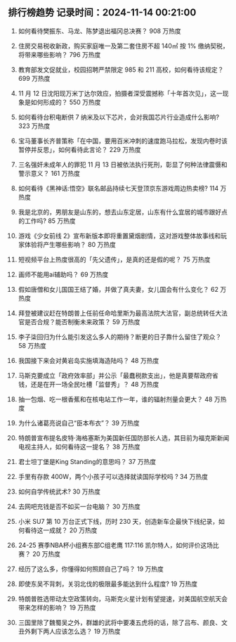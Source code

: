 
## 排行榜趋势 记录时间：2024-11-14 00:21:00
  
  1. 如何看待樊振东、马龙、陈梦退出福冈总决赛？ 908 万热度
    
  2. 住房交易税收新政，购买家庭唯一及第二套住房不超 140㎡ 按 1% 缴纳契税，将带来哪些影响？ 796 万热度
    
  3. 教育部发文促就业，校园招聘严禁限定 985 和 211 高校，如何看待该规定？ 699 万热度
    
  4. 11 月 12 日沈阳现万米丁达尔效应，拍摄者深受震撼称「十年首次见」，这一现象是如何形成的？ 550 万热度
    
  5. 如何看待台积电断供 7 纳米及以下芯片，会对我国芯片行业造成什么影响? 323 万热度
    
  6. 宝马董事长齐普策称「在中国，要用百米冲刺的速度跑马拉松，发现内卷时该暂停并反思」，如何看待此言论？ 229 万热度
    
  7. 三名强奸未成年人的罪犯 11 月 13 日被依法执行死刑，彰显了何种法律震慑和警示意义？ 161 万热度
    
  8. 如何看待《黑神话:悟空》联名邮品持续七天登顶京东游戏周边热卖榜? 114 万热度
    
  9. 我是北京的，男朋友是山东的，想去山东定居，山东有什么宜居的城市跟好点的工作吗? 85 万热度
    
  10. 游戏《少女前线 2》宣布新版本即将重置黛烟剧情，这对游戏整体故事线和玩家体验将产生哪些影响？ 80 万热度
    
  11. 短视频平台上热度很高的「先父遗传」，是真的还是假的呢？ 75 万热度
    
  12. 画师不能用ai辅助吗？ 69 万热度
    
  13. 假如唐僧和女儿国国王结了婚，并做了真夫妻，女儿国会有什么变化？ 62 万热度
    
  14. 拜登被建议赶在特朗普上任前任命哈里斯为最高法院大法官，副总统转任大法官是否合规？能否制衡未来政策？ 59 万热度
    
  15. 李子柒回归为什么能引发这么多人的期待？断更的日子靠什么留住了观众？ 58 万热度
    
  16. 我国接下来会对黄岩岛实施填海造陆吗？ 48 万热度
    
  17. 马斯克要成立「政府效率部」并公示「最蠢税款支出」，他是真要帮政府省钱，还是在开一场全民吐槽「监督秀」？ 48 万热度
    
  18. 抽一包烟、吃一根香蕉和在核电站工作一年，谁的辐射剂量会更大？ 48 万热度
    
  19. 为什么诸葛亮说自己“臣本布衣”？ 39 万热度
    
  20. 特朗普宣布提名皮特·海格塞斯为美国新任国防部长人选，其目前为福克斯新闻电视主持人，如何看待这一提名？ 38 万热度
    
  21. 君士坦丁堡是King Standing的意思吗？ 37 万热度
    
  22. 手里有存款 400W，两个小孩子可以选择就读国际学校吗 ? 34 万热度
    
  23. 如何自学传统武术? 30 万热度
    
  24. 去网吧充钱是否不如买一台电脑？ 30 万热度
    
  25. 小米 SU7 第 10 万台正式下线，历时 230 天，创造新车企最快下线纪录，如何看待这一成就？ 20 万热度
    
  26. 24-25 赛季NBA杯小组赛东部C组老鹰 117:116 凯尔特人，如何评价这场比赛？ 20 万热度
    
  27. 经历了这么多，你懂得如何照顾自己了吗？ 19 万热度
    
  28. 即使东吴不背刺，关羽北伐的极限最多能达到什么程度? 19 万热度
    
  29. 特朗普胜选带动太空政策转向，马斯克火星计划有望提速，对美国航空航天会带来怎样的影响？ 19 万热度
    
  30. 三国里除了魏蜀吴之外，群雄的武将中要凑五虎将的话，除了吕布、颜良、文丑外剩下两人应该怎么选？ 19 万热度
    